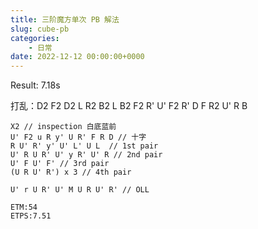 ```yaml
---
title: 三阶魔方单次 PB 解法
slug: cube-pb
categories:
    - 日常
date: 2022-12-12 00:00:00+0000
---
```



Result: 7.18s

打乱：D2 F2 D2 L R2 B2 L B2 F2 R' U' F2 R' D F R2 U' R B

```
X2 // inspection 白底蓝前
U' F2 u R y' U R' F R D // 十字
R U' R' y' U' L' U L  // 1st pair
U' R U R' U' y R' U' R // 2nd pair
U' F U' F' // 3rd pair
(U R U' R') x 3 // 4th pair

U' r U R' U' M U R U' R' // OLL

ETM:54
ETPS:7.51
```